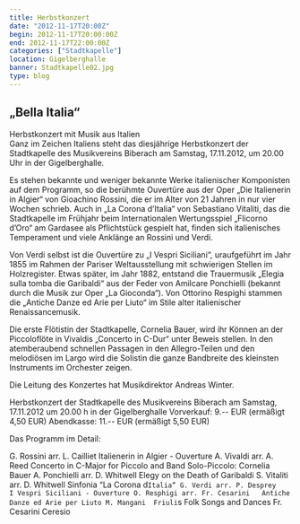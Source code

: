 ```yaml
---
title: Herbstkonzert
date: "2012-11-17T20:00Z"
begin: 2012-11-17T20:00:00Z
end: 2012-11-17T22:00:00Z
categories: ["Stadtkapelle"]
location: Gigelberghalle
banner: Stadtkapelle02.jpg
type: blog
---
```

## „Bella Italia“  
Herbstkonzert mit Musik aus Italien                                                           
Ganz im Zeichen Italiens steht das diesjährige Herbstkonzert der Stadtkapelle des Musikvereins Biberach am Samstag, 17.11.2012, um 20.00 Uhr in der Gigelberghalle.

Es stehen bekannte und weniger bekannte Werke italienischer Komponisten auf dem Programm, so die berühmte Ouvertüre aus der Oper „Die Italienerin in Algier“ von Gioachino Rossini, die er im Alter von 21 Jahren in nur vier Wochen schrieb. Auch in „La Corona d’Italia“ von Sebastiano Vitaliti, das die Stadtkapelle im Frühjahr beim Internationalen Wertungsspiel „Flicorno d’Oro“ am Gardasee als Pflichtstück gespielt hat, finden sich italienisches Temperament und viele Anklänge an Rossini und Verdi.

Von Verdi selbst ist die Ouvertüre zu „I Vespri Siciliani“, uraufgeführt im Jahr 1855 im Rahmen der Pariser Weltausstellung mit schwierigen Stellen im Holzregister. Etwas später, im Jahr 1882, entstand die Trauermusik „Elegia sulla tomba die Garibaldi“ aus der Feder von Amilcare Ponchielli (bekannt durch die Musik zur Oper „La Gioconda“). Von Ottorino Respighi stammen die „Antiche Danze ed Arie per Liuto“ im Stile alter italienischer Renaissancemusik.

Die erste Flötistin der Stadtkapelle, Cornelia Bauer, wird ihr Können an der Piccoloflöte in Vivaldis „Concerto in C-Dur“ unter Beweis stellen. In den atemberaubend schnellen Passagen in den Allegro-Teilen und den melodiösen im Largo wird die Solistin die ganze Bandbreite des kleinsten Instruments im Orchester zeigen.

Die Leitung des Konzertes hat Musikdirektor Andreas Winter.

Herbstkonzert der Stadtkapelle des Musikvereins Biberach
am Samstag, 17.11.2012 um 20.00 h in der Gigelberghalle
Vorverkauf: 9.-- EUR (ermäßigt 4,50 EUR)
Abendkasse: 11.-- EUR (ermäßigt 5,50 EUR)
 

Das Programm im Detail:

 

G. Rossini  arr. L. Cailliet	Italienerin in Algier - Ouverture
A. Vivaldi arr. A. Reed	Concerto in C-Major for Piccolo and Band Solo-Piccolo: Cornelia Bauer
A. Ponchielli arr. D. Whitwell	Elegy on the Death of Garibaldi
S. Vitaliti arr. D. Whitwell	Sinfonia “La Corona d`Italia”
G. Verdi arr. P. Desprey	I Vespri Siciliani - Ouverture
O. Resphigi arr. Fr. Cesarini	Antiche Danze ed Arie per Liuto
M. Mangani	Friuli`s Folk Songs and Dances
Fr. Cesarini	Ceresio
 
